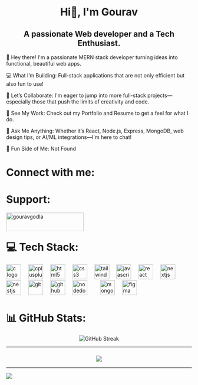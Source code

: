 <h1 align="center"> 
  Hi👋, I'm Gourav
</h1>


<h2 align="center">
  A passionate Web developer and a Tech Enthusiast.</h2>
<align="left">
  
 👋 Hey there! I'm a passionate MERN stack developer turning ideas into functional, beautiful web apps.

💻 What I’m Building:
Full-stack applications that are not only efficient but also fun to use!

🤝 Let’s Collaborate:
I'm eager to jump into more full-stack projects—especially those that push the limits of creativity and code.

🔗 See My Work:
Check out my Portfolio and Resume to get a feel for what I do.

💬 Ask Me Anything:
Whether it’s React, Node.js, Express, MongoDB, web design tips, or AI/ML integrations—I'm here to chat!

🧠 Fun Side of Me:
Not Found


# Connect with me:
<p align="left">
</p>


# Support:
<p><a href="https://www.buymeacoffee.com/gouravgodla"> <img align="left" src="https://cdn.buymeacoffee.com/buttons/v2/default-yellow.png" height="50" width="210" alt="gouravgodla" /></a></p><br><br>



 
 # 💻 Tech Stack:
  <div align="left">
  <img src="https://cdn.jsdelivr.net/gh/devicons/devicon/icons/c/c-original.svg" height="40" alt="c logo"  />
  <img width="12" />
  <img src="https://cdn.jsdelivr.net/gh/devicons/devicon/icons/cplusplus/cplusplus-original.svg" height="40" alt="cplusplus logo"  />
  <img width="12" />
  <img src="https://cdn.simpleicons.org/html5/E34F26" height="40" alt="html5 logo"  />
  <img width="12" />
  <img src="https://cdn.simpleicons.org/css3/1572B6" height="40" alt="css3 logo"  />
  <img width="12" />
  <img src="https://cdn.simpleicons.org/tailwindcss/06B6D4" height="40" alt="tailwindcss"  />
  <img width="12" />
  <img src="https://cdn.jsdelivr.net/gh/devicons/devicon/icons/javascript/javascript-original.svg" height="40" alt="javascript logo"  />
  <img width="12" />
  <img src="https://cdn.simpleicons.org/react/61DAFB" height="40" alt="react"  />
  <img width="12" />
  <img src="https://cdn.simpleicons.org/nextdotjs/000000" height="40" alt="nextjs"  />
  <img width="12" />
  <img src="https://cdn.simpleicons.org/nestjs/E0234E" height="40" alt="nestjs"  />
  <img width="12" />
  <img src="https://cdn.simpleicons.org/git/F05032" height="40" alt="git"  />
  <img width="12" />
  <img src="https://cdn.simpleicons.org/github/181717" height="40" alt="github"  />
  <img width="12" />
  <img src="https://cdn.simpleicons.org/nodedotjs/5FA04E" height="40" alt="nodedotjs"  />
  <img width="12" />
  <img width="12" />
  <img src="https://cdn.simpleicons.org/mongodb/47A248" height="40" alt="mongodb"  />
  <img width="12" />
  <img src="https://cdn.simpleicons.org/figma/F24E1E" height="40" alt="figma"  />
</div>




 # 📊 GitHub Stats:
 
  <div align="center">
    
<a><img src="https://streak-stats.demolab.com?user=gouravgodla&theme=dark&hide_border=true" alt="GitHub Streak" /></a> 

</div>




<hr/>
<h3 align="center">
    <img src="https://readme-typing-svg.herokuapp.com/?font=Righteous&size=25&center=true&vCenter=true&width=500&height=70&duration=4000&lines=Thanks+for+visiting!+✌️;+Shoot+me+a+message+on+Linkedin!;I'm+always+down+to+collab+:)">
</h3>

---
[![](https://visitcount.itsvg.in/api?id=gouravgodla&icon=0&color=0)](https://visitcount.itsvg.in)


